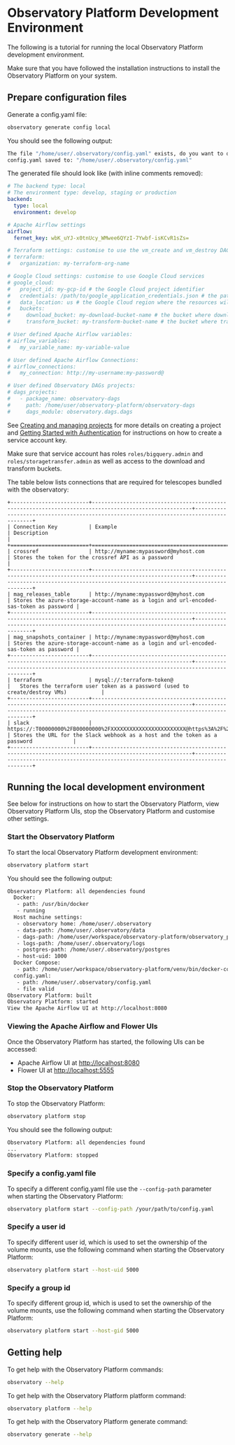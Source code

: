 # Observatory Platform Development Environment
The following is a tutorial for running the local Observatory Platform development environment.

Make sure that you have followed the installation instructions to install the Observatory Platform on your system.

## Prepare configuration files
Generate a config.yaml file:
```bash
observatory generate config local
```

You should see the following output:
```bash
The file "/home/user/.observatory/config.yaml" exists, do you want to overwrite it? [y/N]: y
config.yaml saved to: "/home/user/.observatory/config.yaml"
```

The generated file should look like (with inline comments removed):
```yaml
# The backend type: local
# The environment type: develop, staging or production
backend:
  type: local
  environment: develop

# Apache Airflow settings
airflow:
  fernet_key: wbK_uYJ-x0tnUcy_WMwee6QYzI-7Ywbf-isKCvR1sZs=

# Terraform settings: customise to use the vm_create and vm_destroy DAGs:
# terraform:
#   organization: my-terraform-org-name

# Google Cloud settings: customise to use Google Cloud services
# google_cloud:
#   project_id: my-gcp-id # the Google Cloud project identifier
#   credentials: /path/to/google_application_credentials.json # the path to the Google Cloud service account credentials
#   data_location: us # the Google Cloud region where the resources will be deployed
#   buckets:
#     download_bucket: my-download-bucket-name # the bucket where downloads are stored
#     transform_bucket: my-transform-bucket-name # the bucket where transformed files are stored

# User defined Apache Airflow variables:
# airflow_variables:
#   my_variable_name: my-variable-value

# User defined Apache Airflow Connections:
# airflow_connections:
#   my_connection: http://my-username:my-password@

# User defined Observatory DAGs projects:
# dags_projects:
#   - package_name: observatory-dags
#     path: /home/user/observatory-platform/observatory-dags
#     dags_module: observatory.dags.dags
```

See [Creating and managing projects](https://cloud.google.com/resource-manager/docs/creating-managing-projects) for more 
details on creating a project and [Getting Started with Authentication](https://cloud.google.com/docs/authentication/getting-started) for 
instructions on how to create a service account key.

Make sure that service account has roles `roles/bigquery.admin` and `roles/storagetransfer.admin` as well as 
access to the download and transform buckets.

The table below lists connections that are required for telescopes bundled with the observatory:

```eval_rst
+-------------------------+------------------------------------------------------------------------------------------------------+----------------------------------------------------------------------------------------+
| Connection Key          | Example                                                                                              | Description                                                                            |
+=========================+======================================================================================================+========================================================================================+
| crossref                | http://myname:mypassword@myhost.com                                                                  | Stores the token for the crossref API as a password                                    |
+-------------------------+------------------------------------------------------------------------------------------------------+----------------------------------------------------------------------------------------+
| mag_releases_table      | http://myname:mypassword@myhost.com                                                                  | Stores the azure-storage-account-name as a login and url-encoded-sas-token as password |
+-------------------------+------------------------------------------------------------------------------------------------------+----------------------------------------------------------------------------------------+
| mag_snapshots_container | http://myname:mypassword@myhost.com                                                                  | Stores the azure-storage-account-name as a login and url-encoded-sas-token as password |
+-------------------------+------------------------------------------------------------------------------------------------------+----------------------------------------------------------------------------------------+
| terraform               | mysql://:terraform-token@                                                                            |   Stores the terraform user token as a password (used to create/destroy VMs)           |
+-------------------------+------------------------------------------------------------------------------------------------------+----------------------------------------------------------------------------------------+
| slack                   | https://:T00000000%2FB00000000%2FXXXXXXXXXXXXXXXXXXXXXXXX@https%3A%2F%2Fhooks.slack.com%2Fservices   | Stores the URL for the Slack webhook as a host and the token as a password             |
+-------------------------+------------------------------------------------------------------------------------------------------+----------------------------------------------------------------------------------------+
```

## Running the local development environment
See below for instructions on how to start the Observatory Platform, view Observatory Platform UIs, stop the 
Observatory Platform and customise other settings. 

### Start the Observatory Platform
To start the local Observatory Platform development environment:
```bash
observatory platform start
```

You should see the following output:
```bash
Observatory Platform: all dependencies found                                    
  Docker:
   - path: /usr/bin/docker
   - running
  Host machine settings:
   - observatory home: /home/user/.observatory
   - data-path: /home/user/.observatory/data
   - dags-path: /home/user/workspace/observatory-platform/observatory_platform/dags
   - logs-path: /home/user/.observatory/logs
   - postgres-path: /home/user/.observatory/postgres
   - host-uid: 1000
  Docker Compose:
   - path: /home/user/workspace/observatory-platform/venv/bin/docker-compose
  config.yaml:
   - path: /home/user/.observatory/config.yaml
   - file valid
Observatory Platform: built                                                     
Observatory Platform: started                                                   
View the Apache Airflow UI at http://localhost:8080
```

### Viewing the Apache Airflow and Flower UIs
Once the Observatory Platform has started, the following UIs can be accessed:
* Apache Airflow UI at [http://localhost:8080](http://localhost:8080)
* Flower UI at [http://localhost:5555](http://localhost:5555)

### Stop the Observatory Platform
To stop the Observatory Platform:
```bash
observatory platform stop
```

You should see the following output:
```bash
Observatory Platform: all dependencies found                                    
...
Observatory Platform: stopped                                                   
```

### Specify a config.yaml file
To specify a different config.yaml file use the `--config-path` parameter when starting the Observatory Platform:
```bash
observatory platform start --config-path /your/path/to/config.yaml
```

### Specify a user id
To specify different user id, which is used to set the ownership of the volume mounts, use the following command
when starting the Observatory Platform:
```bash
observatory platform start --host-uid 5000
```

### Specify a group id
To specify different group id, which is used to set the ownership of the volume mounts, use the following command
when starting the Observatory Platform:
```bash
observatory platform start --host-gid 5000
```

## Getting help
To get help with the Observatory Platform commands:
```bash
observatory --help
```

To get help with the Observatory Platform platform command:
```bash
observatory platform --help
```

To get help with the Observatory Platform generate command:
```bash
observatory generate --help
```